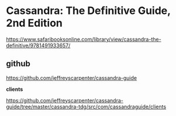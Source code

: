 # Cassandra: The Definitive Guide, 2nd Edition

https://www.safaribooksonline.com/library/view/cassandra-the-definitive/9781491933657/

## github

https://github.com/jeffreyscarpenter/cassandra-guide

**clients**

https://github.com/jeffreyscarpenter/cassandra-guide/tree/master/cassandra-tdg/src/com/cassandraguide/clients
